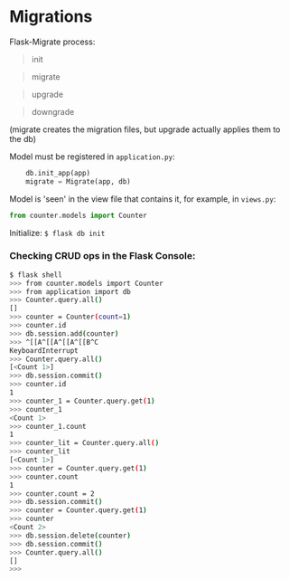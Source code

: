 # Migrations

Flask-Migrate process:

> init

> migrate

> upgrade

> downgrade

(migrate creates the migration files, but upgrade actually applies them to the db)

Model must be registered in `application.py`:
```python
    db.init_app(app)
    migrate = Migrate(app, db)
```

Model is 'seen' in the view file that contains it, for example, in `views.py`:
```python
from counter.models import Counter
```

Initialize: `$ flask db init`

### Checking CRUD ops in the Flask Console:

```bash
$ flask shell
>>> from counter.models import Counter
>>> from application import db
>>> Counter.query.all()
[]
>>> counter = Counter(count=1)
>>> counter.id
>>> db.session.add(counter)
>>> ^[[A^[[A^[[A^[[B^C
KeyboardInterrupt
>>> Counter.query.all()
[<Count 1>]
>>> db.session.commit()
>>> counter.id
1
>>> counter_1 = Counter.query.get(1)
>>> counter_1
<Count 1>
>>> counter_1.count
1
>>> counter_lit = Counter.query.all()
>>> counter_lit
[<Count 1>]
>>> counter = Counter.query.get(1)
>>> counter.count
1
>>> counter.count = 2
>>> db.session.commit()
>>> counter = Counter.query.get(1)
>>> counter
<Count 2>
>>> db.session.delete(counter)
>>> db.session.commit()
>>> Counter.query.all()
[]
>>>
```


